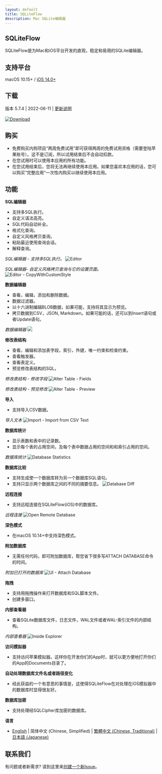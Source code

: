 ```yaml
---
layout: default
title: SQLiteFlow
description: Mac SQLite编辑器
---
```


## SQLiteFlow
SQLiteFlow是为Mac和iOS平台开发的直观，稳定和易用的SQLite编辑器。

## 支持平台
macOS 10.15+ / [iOS 14.0+](iOS)

## 下载
版本 5.7.4 | 2022-06-11 | <a href="ReleaseNotes" target="_blank">更新说明</a>
<br/><br/>[![Download](macOS/DownloadOnTheMacAppStore.svg)](macappstores://itunes.apple.com/app/id1378587993)


## 购买
- 免费购买内购项目“两周免费试用”即可获得两周的免费试用资格（需要登陆苹果账号）。这不是订阅，所以试用结束后不会自动扣款。
- 在您试用时可以使用本应用的所有功能。
- 在您试用结束后，您将无法再继续使用本应用。如果您喜欢本应用的话，您可以购买“完整应用”一次性内购买以继续使用本应用。

## 功能

**SQL编辑器**

- 支持多SQL执行。
- 自定义语法高亮。
- SQL代码自动补全。
- 格式化查询。
- 自定义风格拷贝查询。
- 粘贴最近使用查询会话。
- 解释查询。

*SQL编辑器 - 支持多SQL执行。*
![Editor](macOS/Editor.png)

*SQL编辑器- 自定义风格拷贝查询与它的设置页面。*
![Editor - CopyWithCustomStyle](macOS/CopyWithCustomStyle.png)

**数据编辑器**

- 查看，编辑，添加和删除数据。
- 数据过滤器。
- 以十六进制编辑BLOB数据，如果可能，支持将其显示为预览。
- 拷贝数据到CSV，JSON, Markdown。如果可能的话，还可以到Insert语句或者Update语句。

*数据编辑器*
![](macOS/DataEditor.png)

**修改表结构**

- 查看，编辑和添加表字段，索引，外键，唯一约束和检查约束。
- 查看触发器。
- 查看表定义。
- 预览修改表结构的SQL。

*修改表结构 - 修改字段*
![Alter Table - Fields](macOS/AlterTable.png)

*修改表结构 - 预览修改*
![Alter Table - Preview](macOS/AlterPreview.png)

**导入**
- 支持导入CSV数据。

*导入文本*
![Import - Import from CSV Text](macOS/ImportFromCSV.png)

**数据库统计**
- 显示表数和表中的记录数。
- 显示每个表的占用空间，及每个表中数据占用的空间和和索引占用的空间。

*数据库统计*
![Database Statistics](macOS/Statistics.png)

**数据库比较**
- 支持生成使一个数据库转为另一个数据库SQL语句。
- 支持只显示两个数据库之间的不同的摘要信息。
![Database Diff](macOS/DatabaseDiff.png)

**远程连接**
- 支持远程连接在SQLiteFlow(iOS)中的数据库。

*远程连接*
![Open Remote Database](macOS/RemoteConnect.png)

**深色模式**
- 在macOS 10.14+中支持深色模式。

**附加数据库**
- 无需任何代码，即可附加数据库，帮您省下很多写ATTACH DATABASE命令的时间。

*附加已打开的数据库*
![UI - Attach Database](macOS/AttachDatabase.png)

**拖拽**
- 支持用拖拽操作来打开数据库和SQL脚本文件。
- 创建多窗口。

**内部查看器**
- 查看SQLite数据库文件，日志文件，WAL文件或者WAL-索引文件的内部结构。

*内部查看器*
![Inside Explorer](macOS/InsideExplorer.png)

**访问模拟器**
- 支持访问苹果模拟器。这样你在开发你们的App时，就可以更方便地打开你们的App的Documents目录了。

**自动处理数据库文件名或者路径变化**
- 经此获益的一个有意思的事情是，这使得SQLiteFlow在对处理在iOS模拟器中的数据库时显得很友好。

**数据库加密**
- 支持处理经SQLCipher库加密的数据库。

**语言**
- [English](/) \| 简体中文 (Chinese, Simplified) \| [繁體中文 (Chinese, Traditional)](/zh-Hant) \| [日本語 (Japanese)](/ja)

## 联系我们
有问题或者新需求? 请到这里来<a href="https://github.com/SQLiteFlow/SQLiteFlow-Issues/issues" target="_blank">创建一个新Issue</a>。

